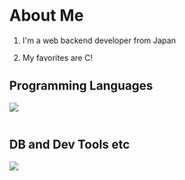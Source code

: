 # About Me

1. I'm a web backend developer from Japan

2. My favorites are C!

## Programming Languages

<img src="https://skillicons.dev/icons?i=c,cpp,go," /> <br /><br />

## DB and Dev Tools etc

<img src="https://skillicons.dev/icons?i=mysql,postgresql,docker,git,github,vscode,linux,nginx" /> <br /><br />
